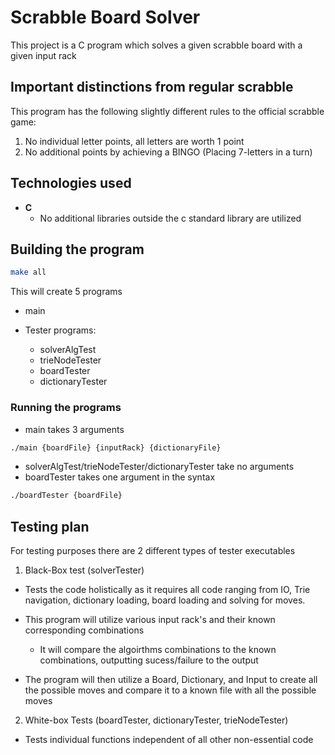 # Scrabble Board Solver

This project is a C program which solves a given scrabble board with a given input rack

## Important distinctions from regular scrabble

This program has the following slightly different rules to the official scrabble game:

1. No individual letter points, all letters are worth 1 point
2. No additional points by achieving a BINGO (Placing 7-letters in a turn)

## Technologies used

- **C**
  - No additional libraries outside the c standard library are utilized

## Building the program

```bash
make all
```

This will create 5 programs

- main

- Tester programs:
  - solverAlgTest
  - trieNodeTester
  - boardTester
  - dictionaryTester

### Running the programs

- main takes 3 arguments

```bash
./main {boardFile} {inputRack} {dictionaryFile}
```

- solverAlgTest/trieNodeTester/dictionaryTester take no arguments
- boardTester takes one argument in the syntax

```bash
./boardTester {boardFile}
```

## Testing plan

For testing purposes there are 2 different types of tester executables

1. Black-Box test (solverTester)

- Tests the code holistically as it requires all code ranging from IO, Trie navigation, dictionary loading, board loading and solving for moves.

- This program will utilize various input rack's and their known corresponding combinations
  - It will compare the algoirthms combinations to the known combinations, outputting sucess/failure to the output
- The program will then utilize a Board, Dictionary, and Input to create all the possible moves and compare it to a known file with all the possible moves

2. White-box Tests (boardTester, dictionaryTester, trieNodeTester)

- Tests individual functions independent of all other non-essential code
